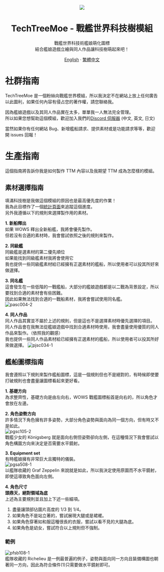 <p align="center"><img src="https://github.com/harukaxxxx/TechTreeMoe/blob/master/public/img/readme_logo.png?raw=true"></p>
<h1 align="center">TechTreeMoe - 戰艦世界科技樹模組</h1>
<p align="center">戰艦世界科技術艦娘萌化圖標<br>
結合艦娘遊戲立繪與同人作品讓科技樹萌起來吧！</p>
<p align="center">
<a href="https://github.com/harukaxxxx/TechTreeMoe/blob/master/README.md">English</a> ·
<a href="https://github.com/harukaxxxx/TechTreeMoe/blob/master/README_zhTW.md">繁體中文</a>
</p>

# 社群指南

TechTreeMoe 是一個粉絲向戰艦世界模組，所以我決定不在網站上放上任何廣告以此圖利，如果任何內容有侵占您的著作權，請您聯絡我。

因為艦娘遊戲以及其同人作品實在太多，單單我一人無法完全管理。<br>
所以如果您想幫助這個模組，歡迎加入我們的[Discord 伺服器](https://discord.gg/9jE7eP9) (中文, 英文, 日文)

當然如果你有任何網站 Bug、新增艦船請求、提供素材或是功能請求等等，歡迎開 issues 回報！

# 生產指南

這個指南將告訴你我是如何製作 TTM 內容以及我期望 TTM 成為怎麼樣的模組。

## 素材選擇指南

填滿科技樹是我做這個模組的原因也是最高優先度的作業！<br>
我為此目標作了一個[統計頁面](https://techtreemoe.makinoworks.com/#/charts)來追蹤這個進度。<br>
另外我遵循以下的規則來選擇製作用的素材。

**1. 新船釋出**  
如果 WOWS 釋出全新船艦，我將會優先製作。<br>
但若沒有合適的素材時，我會嘗試依照之後的規則來製作。

**2. 同級艦**  
同級艦是選素材的第二優先順位<br>
如果能找到同級艦素材我將會使用它<br>
我也提供一些同級艦素材給已經擁有正選素材的艦船，所以使用者可以投其所好來做選擇。

**3. 同名艦**  
這會發生在一些低階的一戰艦船，大部分的艦娘遊戲都是以二戰為背景設定，所以要找到合適的素材會有些困難。<br>
因此如果無法找到合適的一戰船素材，我將會嘗試使用同名艦。<br>
![pasc004-2](https://raw.githubusercontent.com/harukaxxxx/TechTreeMoe/master/public/img/ship_previews/PASC004-2.png)

**4. 同人作品**  
同人作品其實並不屬於上述的規則，但是這也不是選擇素材時優先選擇的項目。<br>
同人作品會在我無法從艦娘遊戲中找到合適素材時使用，我會盡量使用優質的同人作品來製作。（依照我的觀感）<br>
我也提供一些同人作品素材給已經擁有正選素材的艦船，所以使用者可以投其所好來做選擇。
![pjsc034-1](https://raw.githubusercontent.com/harukaxxxx/TechTreeMoe/master/public/img/ship_previews/PJSC034-1.png)

## 艦船圖標指南

我會遵照以下規則來製作艦船圖標，這是一個規則但也不是絕對的，有時候即使要打破規則也會盡量讓圖標看起來更好看。

**1. 基礎方向**  
為求整齊性，基礎方向是由左向右，WOWS 戰艦圖標船首是向右的，所以角色才會放在左邊。

**2. 角色姿勢方向**  
許多情況下角色擁有許多姿勢，大部分角色姿勢與面向為同一個方向，但有時又不是如此。<br>
![pgsc105-2](https://raw.githubusercontent.com/harukaxxxx/TechTreeMoe/master/public/img/ship_previews/PGSC105-2.png)  
戰艦少女的 Königsberg 就是面向右側但姿勢卻向左側，在這種情況下我會嘗試以角色構圖方向來決定是否需要水平鏡射。

**3. Equipment set**  
有時艦娘擁有非常巨大且獨特的儀裝。<br>
![pgsa508-1](https://raw.githubusercontent.com/harukaxxxx/TechTreeMoe/master/public/img/ship_previews/PGSA508-1.png)  
以艦隊收藏的 Graf Zeppelin 來說就是如此，所以我決定使用原圖而不水平鏡射，即使這導致角色面向左側。

**4. 角色尺寸**  
**頭鼎天，絕對領域為底**  
上述為主要規則並且加上下述一些細項。

1. 盡量讓頭部佔圖片高度的 1/3 到 1/4。
2. 如果角色不是站立著的，嘗試展現大腿或是裙襬。
3. 如果角色穿著如和服這種很長的衣服，嘗試以看不見的大腿為底。
4. 如果角色是幼女，嘗試符合以上規則但不強制。

### 範例

![pfsb108-1](https://raw.githubusercontent.com/harukaxxxx/TechTreeMoe/master/public/img/ship_previews/PFSB108-1.png)<br>
艦隊收藏的 Richelieu 是一例最普遍的例子，姿勢與面向同一方向且裝備構圖也朝著同一方向，因此為符合條件(1)只需要做水平鏡射即可。
